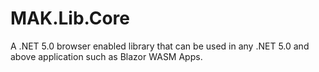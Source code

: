 # MAK.Lib.Core
A .NET 5.0 browser enabled library that can be used in any .NET 5.0 and above application such as Blazor WASM Apps.
